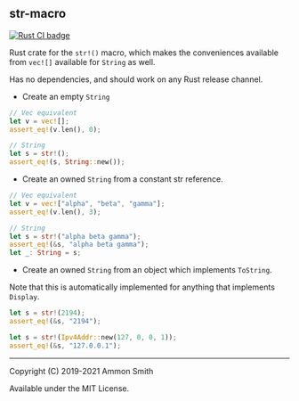 ## str-macro

<p>
  <a href="https://github.com/ammongit/str-macro/actions?query=workflow%3A%22Rust+CI%22">
    <img src="https://github.com/ammongit/str-macro/workflows/Rust%20CI/badge.svg"
         alt="Rust CI badge">
  </a>
</p>

Rust crate for the `str!()` macro, which makes the conveniences available from `vec![]` available for `String` as well.

Has no dependencies, and should work on any Rust release channel.

* Create an empty `String`

```rust
// Vec equivalent
let v = vec![];
assert_eq!(v.len(), 0);

// String
let s = str!();
assert_eq!(s, String::new());
```

* Create an owned `String` from a constant str reference.

```rust
// Vec equivalent
let v = vec!["alpha", "beta", "gamma"];
assert_eq!(v.len(), 3);

// String
let s = str!("alpha beta gamma");
assert_eq!(&s, "alpha beta gamma");
let _: String = s;
```

* Create an owned `String` from an object which implements `ToString`.

Note that this is automatically implemented for anything that implements `Display`.

```rust
let s = str!(2194);
assert_eq!(&s, "2194");

let s = str!(Ipv4Addr::new(127, 0, 0, 1));
assert_eq!(&s, "127.0.0.1");
```

----

Copyright (C) 2019-2021 Ammon Smith

Available under the MIT License.

